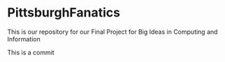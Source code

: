 # PittsburghFanatics
This is our repository for our Final Project for Big Ideas in Computing and Information

This is a commit
